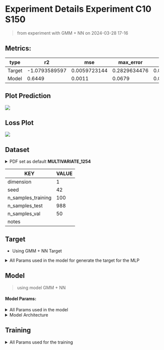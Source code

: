 # Experiment Details Experiment  C10 S150
> from experiment with GMM + NN
> on 2024-03-28 17-16
## Metrics:
                                                                                                      
| type   | r2            | mse          | max_error    | ise          | kl           | evs           |
|--------|---------------|--------------|--------------|--------------|--------------|---------------|
| Target | -1.0793589597 | 0.0059723144 | 0.2829634476 | 0.0059723144 | 0.2619843707 | -1.0572539783 |
| Model  | 0.6449        | 0.0011       | 0.0679       | 0.0109       | 0.0394       | 0.8441        |
                                                                                                      
## Plot Prediction

<img src="C:\Users\mecon\Documents\GitHub\Gaussian-Mixture-Neural-Network\script\utils\..\..\result\GMM + NN\129dd2 Experiment  C10
S150\pdf_129dd2.png">

## Loss Plot

<img src="C:\Users\mecon\Documents\GitHub\Gaussian-Mixture-Neural-Network\script\utils\..\..\result\GMM + NN\129dd2 Experiment  C10
S150\loss_129dd2.png">

## Dataset

<details><summary>PDF set as default <b>MULTIVARIATE_1254</b></summary>

#### Dimension 1
                                      
| type        | rate | weight |      |
|-------------|------|--------|------|
| exponential | 1    | 0.2    |      |
| logistic    | 4    | 0.8    | 0.25 |
| logistic    | 5.5  | 0.7    | 0.3  |
| exponential | -1   | 0.25   | -10  |
                                      
</details>
                              
| KEY                | VALUE |
|--------------------|-------|
| dimension          | 1     |
| seed               | 42    |
| n_samples_training | 100   |
| n_samples_test     | 988   |
| n_samples_val      | 50    |
| notes              |       |
                              
## Target
- Using GMM + NN Target
<details><summary>All Params used in the model for generate the target for the MLP </summary>

                            
| KEY          | VALUE     |
|--------------|-----------|
| n_components | 10        |
| n_init       | 100       |
| max_iter     | 80        |
| init_params  | k-means++ |
| random_state | 42        |
                            
</details>

## Model
> using model GMM + NN
#### Model Params:
<details><summary>All Params used in the model </summary>

                                                                
| KEY             | VALUE                                      |
|-----------------|--------------------------------------------|
| dropout         | 0.0                                        |
| hidden_layer    | [(64, Tanh()), (56, Tanh()), (38, Tanh())] |
| last_activation | None                                       |
                                                                
</details>

<details><summary>Model Architecture </summary>

LitModularNN(
  (neural_netowrk_modular): NeuralNetworkModular(
    (dropout): Dropout(p=0.0, inplace=False)
    (output_layer): Linear(in_features=38, out_features=1, bias=True)
    (layers): ModuleList(
      (0): Linear(in_features=1, out_features=64, bias=True)
      (1): Linear(in_features=64, out_features=56, bias=True)
      (2): Linear(in_features=56, out_features=38, bias=True)
    )
    (activation): ModuleList(
      (0-2): 3 x Tanh()
    )
  )
)
</details>

## Training
<details><summary>All Params used for the training </summary>

                               
| KEY           | VALUE       |
|---------------|-------------|
| epochs        | 540         |
| batch_size    | 26          |
| loss_type     | mse_loss    |
| optimizer     | Adam        |
| learning_rate | 0.000874345 |
                               
</details>

